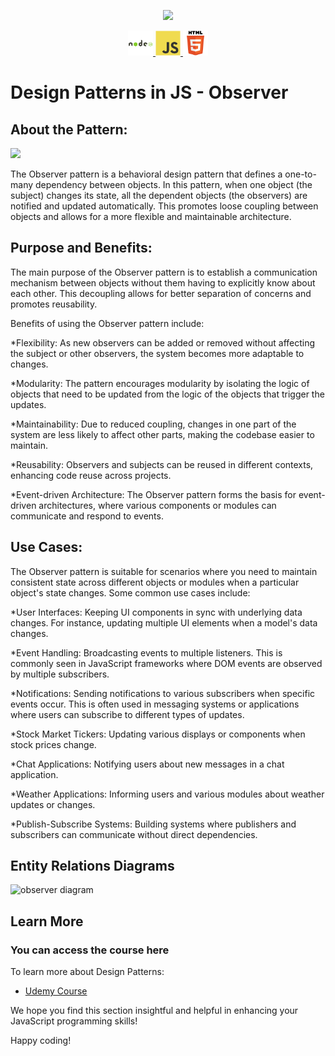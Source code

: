 <p align="center"><img src="https://i.imgur.com/I6raoKM.png" width="400"></p>
<p align="center"> <a href="https://nodejs.org" target="_blank" rel="noreferrer"> <img src="https://raw.githubusercontent.com/devicons/devicon/master/icons/nodejs/nodejs-original-wordmark.svg" alt="nodejs" width="40" height="40"/> </a> <a href="https://developer.mozilla.org/en-US/docs/Web/JavaScript" target="_blank" rel="noreferrer"> <img src="https://raw.githubusercontent.com/devicons/devicon/master/icons/javascript/javascript-original.svg" alt="javascript" width="40" height="40"/> </a>   
 <a href="https://www.w3.org/html/" target="_blank" rel="noreferrer"> <img src="https://raw.githubusercontent.com/devicons/devicon/master/icons/html5/html5-original-wordmark.svg" alt="html5" width="40" height="40"/> </a> </p>

# Design Patterns in JS - Observer

## About the Pattern:
<img src="https://www.google.com/url?sa=i&url=https%3A%2F%2Frefactoring.guru%2Fdesign-patterns%2Fobserver&psig=AOvVaw0Os4bq67i_0sbGcS-3zSZ4&ust=1691801148401000&source=images&cd=vfe&opi=89978449&ved=0CBEQjRxqFwoTCPCd6cWw04ADFQAAAAAdAAAAABAE" >


The Observer pattern is a behavioral design pattern that defines a one-to-many dependency between objects. In this pattern, when one object (the subject) changes its state, all the dependent objects (the observers) are notified and updated automatically. This promotes loose coupling between objects and allows for a more flexible and maintainable architecture.
## Purpose and Benefits:
The main purpose of the Observer pattern is to establish a communication mechanism between objects without them having to explicitly know about each other. This decoupling allows for better separation of concerns and promotes reusability.

Benefits of using the Observer pattern include:

*Flexibility: As new observers can be added or removed without affecting the subject or other observers, the system becomes more adaptable to changes.

*Modularity: The pattern encourages modularity by isolating the logic of objects that need to be updated from the logic of the objects that trigger the updates.

*Maintainability: Due to reduced coupling, changes in one part of the system are less likely to affect other parts, making the codebase easier to maintain.

*Reusability: Observers and subjects can be reused in different contexts, enhancing code reuse across projects.

*Event-driven Architecture: The Observer pattern forms the basis for event-driven architectures, where various components or modules can communicate and respond to events.
## Use Cases:
The Observer pattern is suitable for scenarios where you need to maintain consistent state across different objects or modules when a particular object's state changes. Some common use cases include:

*User Interfaces: Keeping UI components in sync with underlying data changes. For instance, updating multiple UI elements when a model's data changes.

*Event Handling: Broadcasting events to multiple listeners. This is commonly seen in JavaScript frameworks where DOM events are observed by multiple subscribers.

*Notifications: Sending notifications to various subscribers when specific events occur. This is often used in messaging systems or applications where users can subscribe to different types of updates.

*Stock Market Tickers: Updating various displays or components when stock prices change.

*Chat Applications: Notifying users about new messages in a chat application.

*Weather Applications: Informing users and various modules about weather updates or changes.

*Publish-Subscribe Systems: Building systems where publishers and subscribers can communicate without direct dependencies.

## Entity Relations Diagrams
<img src="https://www.google.com/url?sa=i&url=https%3A%2F%2Fwww.oreilly.com%2Flibrary%2Fview%2Flearning-javascript-design%2F9781449334840%2Fch09s05.html&psig=AOvVaw15153_GJ-yWFzR_fzhE9H6&ust=1691801161655000&source=images&cd=vfe&opi=89978449&ved=2ahUKEwiPhLjLsNOAAxXBrZUCHZMQCdoQjRx6BAgAEAw" alt="observer diagram" />

## Learn More

### You can access the course here

To learn more about Design Patterns:

- [Udemy Course](https://www.udemy.com/course/patrones-de-diseno-en-javascript-y-typescript/) 


We hope you find this section insightful and helpful in enhancing your JavaScript programming skills!

Happy coding!








